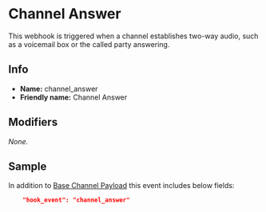 # Channel Answer

This webhook is triggered when a channel establishes two-way audio, such as a voicemail box or the called party answering.

## Info

* **Name:** channel_answer
* **Friendly name:** Channel Answer

## Modifiers

_None._

## Sample

In addition to [Base Channel Payload](README.md) this event includes below fields:

```json
    "hook_event": "channel_answer"
```
